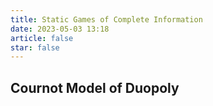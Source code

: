 ```yaml
---
title: Static Games of Complete Information
date: 2023-05-03 13:18
article: false
star: false
---
```


## Cournot Model of Duopoly
